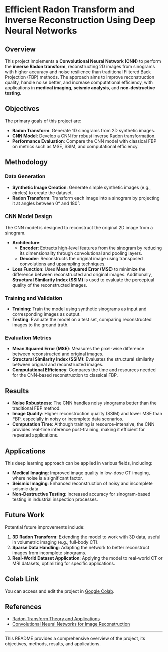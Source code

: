 # Efficient Radon Transform and Inverse Reconstruction Using Deep Neural Networks

## Overview
This project implements a **Convolutional Neural Network (CNN)** to perform the **inverse Radon transform**, reconstructing 2D images from sinograms with higher accuracy and noise resilience than traditional Filtered Back Projection (FBP) methods. The approach aims to improve reconstruction quality, handle noise better, and increase computational efficiency, with applications in **medical imaging**, **seismic analysis**, and **non-destructive testing**.

## Objectives
The primary goals of this project are:
- **Radon Transform**: Generate 1D sinograms from 2D synthetic images.
- **CNN Model**: Develop a CNN for robust inverse Radon transformation.
- **Performance Evaluation**: Compare the CNN model with classical FBP on metrics such as MSE, SSIM, and computational efficiency.

## Methodology

### Data Generation
- **Synthetic Image Creation**: Generate simple synthetic images (e.g., circles) to create the dataset.
- **Radon Transform**: Transform each image into a sinogram by projecting it at angles between 0° and 180°.

### CNN Model Design
The CNN model is designed to reconstruct the original 2D image from a sinogram.
- **Architecture**:
  - **Encoder**: Extracts high-level features from the sinogram by reducing its dimensionality through convolutional and pooling layers.
  - **Decoder**: Reconstructs the original image using transposed convolutions and upsampling techniques.
- **Loss Function**: Uses **Mean Squared Error (MSE)** to minimize the difference between reconstructed and original images. Additionally, **Structural Similarity Index (SSIM)** is used to evaluate the perceptual quality of the reconstructed images.

### Training and Validation
- **Training**: Train the model using synthetic sinograms as input and corresponding images as output.
- **Testing**: Evaluate the model on a test set, comparing reconstructed images to the ground truth.

### Evaluation Metrics
- **Mean Squared Error (MSE)**: Measures the pixel-wise difference between reconstructed and original images.
- **Structural Similarity Index (SSIM)**: Evaluates the structural similarity between original and reconstructed images.
- **Computational Efficiency**: Compares the time and resources needed for the CNN-based reconstruction to classical FBP.

## Results
- **Noise Robustness**: The CNN handles noisy sinograms better than the traditional FBP method.
- **Image Quality**: Higher reconstruction quality (SSIM) and lower MSE than FBP, especially in noisy or incomplete data scenarios.
- **Computation Time**: Although training is resource-intensive, the CNN provides real-time inference post-training, making it efficient for repeated applications.

## Applications
This deep learning approach can be applied in various fields, including:
- **Medical Imaging**: Improved image quality in low-dose CT imaging, where noise is a significant factor.
- **Seismic Imaging**: Enhanced reconstruction of noisy and incomplete seismic data.
- **Non-Destructive Testing**: Increased accuracy for sinogram-based testing in industrial inspection processes.

## Future Work
Potential future improvements include:
1. **3D Radon Transform**: Extending the model to work with 3D data, useful in volumetric imaging (e.g., full-body CT).
2. **Sparse Data Handling**: Adapting the network to better reconstruct images from incomplete sinograms.
3. **Real-World Dataset Application**: Applying the model to real-world CT or MRI datasets, optimizing for specific applications.

## Colab Link
You can access and edit the project in [Google Colab](https://colab.research.google.com/drive/1sLeYY8wmJ9_BOyu81I6JphxGDXCWTA7s?usp=drive_link).

## References
- [Radon Transform Theory and Applications](https://example.com/radon_theory)
- [Convolutional Neural Networks for Image Reconstruction](https://example.com/cnn_reconstruction)

---

This README provides a comprehensive overview of the project, its objectives, methods, results, and applications.

